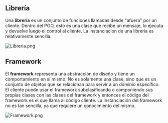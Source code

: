 Librería
--------

Una **librería** es un conjunto de funciones llamadas desde "afuera" por un cliente. Dentro del POO, esto es una clase que recibe un mensaje, lo ejecuta y devuelve luego el control al cliente. La instanciación de una librería es relativamente sencilla.

![](Libreria.png "Libreria.png")

Framework
---------

El **framework** representa una abstracción de diseño y tiene un comportamiento en sí mismo. No es solamente una clase, sino que es un conjunto de objetos que se relacionan para servir a un dominio específico. El cliente puede usar el framework subclasificando o componiendo sus propias clases con las clases del framework y entonces el código del framework es el que llama al código cliente. La instanciación del framework no es tan sencilla, ya que requiere un conocimiento del mismo.

![](Framework.png "Framework.png")
